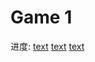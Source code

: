 # Game 1


进度:
    [text](https://www.bilibili.com/video/BV1Sg6WYREjp?t=491.7)
    [text](https://www.bilibili.com/video/BV1FcNEe9ERo?t=3.1)
    [text](https://www.bilibili.com/video/BV1yj6gYVEWF)